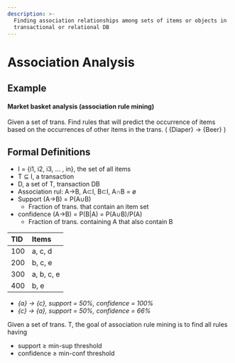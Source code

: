 ```yaml
---
description: >-
  Finding association relationships among sets of items or objects in
  transactional or relational DB
---
```


# Association Analysis

## Example

#### Market basket analysis \(association rule mining\)

Given a set of trans. Find rules that will predict the occurrence of items based on the occurrences of other items in the trans. \( {Diaper} -&gt; {Beer} \)

## Formal Definitions

* I = {i1, i2, i3, ... , in}, the set of all items
* T ⊆ I, a transaction
* D, a set of T, transaction DB
* Association rul: A-&gt;B, A⊂I, B⊂I, A∩B = ø
* Support \(A-&gt;B\) = P\(A∪B\)
  * Fraction of trans. that contain an item set
* confidence \(A-&gt;B\) = P\(B\|A\) = P\(A∪B\)/P\(A\)
  * Fraction of trans. containing A that also contain B

| TID | Items |
| :--- | :--- |
| 100 | a, c, d |
| 200 | b, c, e |
| 300 | a, b, c, e |
| 400 | b, e |

* _{a} -&gt; {c}, support = 50%, confidence = 100%_
* _{c} -&gt; {a}, support = 50%, confidence = 66%_

Given a set of trans. T, the goal of association rule mining is to find all rules having 

* support ≥ min-sup threshold
* confidence ≥ min-conf threshold





